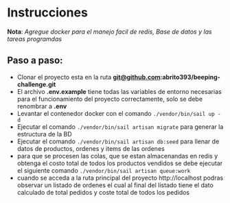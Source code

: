 # Instrucciones
**Nota**: *Agregue docker para el manejo facil de redis, Base de datos y las tareas programdas*

## Paso a paso:
- Clonar el proyecto esta en la ruta **git@github.com:abrito393/beeping-challenge.git**
- El archivo **.env.example** tiene todas las variables de entorno necesarias para el funcionamiento del proyecto correctamente, solo se debe renombrar a **.env**
- Levantar el contenedor docker con el comando `./vendor/bin/sail up -d`
- Ejecutar el comando `./vendor/bin/sail artisan migrate` para generar la estructura de la BD
- Ejecutar el comando  `./vendor/bin/sail artisan db:seed` para llenar de datos de productos, ordenes y items de las ordenes
- para que se procesen las colas, que se estan almacenandas en redis y obtenga el costo total de todos los productos vendidos se debe ejecutar el siguiente comando `./vendor/bin/sail artisan queue:work`
- cuando se acceda a la ruta principal del proyecto http://localhost podras observar un listado de ordenes el cual al final del listado tiene el dato calculado de total pedidos y coste total de todos los pedidos
